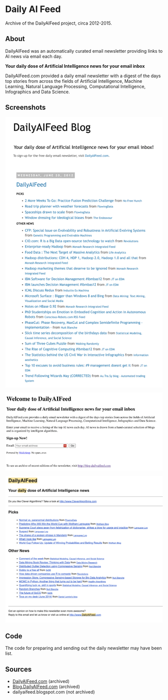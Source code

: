 # Daily AI Feed

Archive of the DailyAIFeed project, circa 2012-2015.

## About

DailyAIFeed was an automatically curated email newsletter providing links to AI news via email each day.

**Your daily dose of Artificial Intelligence news for your email inbox**

DailyAIFeed.com provided a daily email newsletter with a digest of the days top stories from across the fields of Artificial Intelligence, Machine Learning, Natural Language Processing, Computational Intelligence, Infographics and Data Science.

## Screenshots

![Signup](screenshots/ScreenShotSignUp.png)

![Blog](screenshots/ScreenShotBlog.png)

![Email](screenshots/ScreenShotEmail.png)

## Code

The code for preparing and sending out the daily newsletter may have been list.

## Sources

* [DailyAIFeed.com](https://web.archive.org/web/20120318043020/http://www.dailyaifeed.com/) (archived)
* [Blog.DailyAIFeed.com](https://web.archive.org/web/20120621104047/http://blog.dailyaifeed.com/) (archived)
* dailyaifeed.blogspot.com (not archived)
